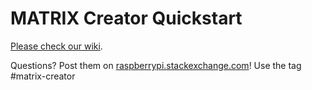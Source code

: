 # MATRIX Creator Quickstart

[Please check our wiki](https://github.com/matrix-io/matrix-creator-quickstart/wiki).

Questions? Post them on [raspberrypi.stackexchange.com](http://raspberrypi.stackexchange.com)! Use the tag #matrix-creator
